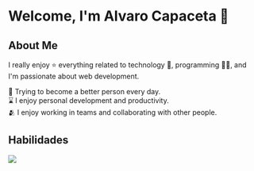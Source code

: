 # Welcome, I'm Alvaro Capaceta 👋

## About Me

I really enjoy ⭐ everything related to technology 🤖, programming 👨‍💻, and I'm passionate about web development.

🌿 Trying to become a better person every day.
</br>
⌛ I enjoy personal development and productivity.
</br>
🫂 I enjoy working in teams and collaborating with other people.
</br>

<h2>Habilidades</h2>
<p align="left">
  <a href="https://skillicons.dev">
    <img src="https://skillicons.dev/icons?i=react,vue,docker,laravel,tailwind,java,spring,mysql" />
  </a>
</p>



